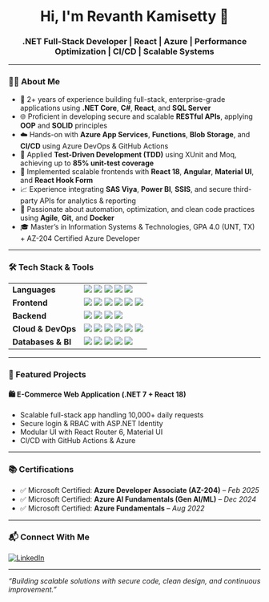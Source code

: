 <h1 align="center">Hi, I'm Revanth Kamisetty 👋</h1>

<h3 align="center">.NET Full-Stack Developer | React | Azure | Performance Optimization | CI/CD | Scalable Systems</h3>

---

### 👨‍💻 About Me

- 🧠 2+ years of experience building full-stack, enterprise-grade applications using **.NET Core**, **C#**, **React**, and **SQL Server**
- 🌐 Proficient in developing secure and scalable **RESTful APIs**, applying **OOP** and **SOLID** principles
- ☁️ Hands-on with **Azure App Services**, **Functions**, **Blob Storage**, and **CI/CD** using Azure DevOps & GitHub Actions
- 🚀 Applied **Test-Driven Development (TDD)** using XUnit and Moq, achieving up to **85% unit-test coverage**
- 🔧 Implemented scalable frontends with **React 18**, **Angular**, **Material UI**, and **React Hook Form**
- 📈 Experience integrating **SAS Viya**, **Power BI**, **SSIS**, and secure third-party APIs for analytics & reporting
- 🔄 Passionate about automation, optimization, and clean code practices using **Agile**, **Git**, and **Docker**
- 🎓 Master’s in Information Systems & Technologies, GPA 4.0 (UNT, TX) + AZ-204 Certified Azure Developer

---

### 🛠️ Tech Stack & Tools

<div align="center">
<table>
<tr>
  <td><strong>Languages</strong></td>
  <td>
    <img src="https://img.shields.io/badge/C%23-239120?style=flat-square&logo=c-sharp&logoColor=white" />
    <img src="https://img.shields.io/badge/JavaScript-F7DF1E?style=flat-square&logo=javascript&logoColor=black" />
    <img src="https://img.shields.io/badge/TypeScript-3178C6?style=flat-square&logo=typescript&logoColor=white" />
    <img src="https://img.shields.io/badge/SQL-003B57?style=flat-square&logo=postgresql&logoColor=white" />
    <img src="https://img.shields.io/badge/Python-3776AB?style=flat-square&logo=python&logoColor=white" />
  </td>
</tr>
<tr>
  <td><strong>Frontend</strong></td>
  <td>
    <img src="https://img.shields.io/badge/React-20232A?style=flat-square&logo=react&logoColor=61DAFB" />
    <img src="https://img.shields.io/badge/Angular-DD0031?style=flat-square&logo=angular&logoColor=white" />
    <img src="https://img.shields.io/badge/HTML5-E34F26?style=flat-square&logo=html5&logoColor=white" />
    <img src="https://img.shields.io/badge/CSS3-1572B6?style=flat-square&logo=css3&logoColor=white" />
    <img src="https://img.shields.io/badge/Material--UI-0081CB?style=flat-square&logo=mui&logoColor=white" />
    <img src="https://img.shields.io/badge/Bootstrap-563D7C?style=flat-square&logo=bootstrap&logoColor=white" />
  </td>
</tr>
<tr>
  <td><strong>Backend</strong></td>
  <td>
    <img src="https://img.shields.io/badge/.NET-512BD4?style=flat-square&logo=dotnet&logoColor=white" />
    <img src="https://img.shields.io/badge/ASP.NET_Core-5C2D91?style=flat-square&logo=.net&logoColor=white" />
    <img src="https://img.shields.io/badge/Entity_Framework_Core-652C91?style=flat-square" />
    <img src="https://img.shields.io/badge/Dapper-0088CC?style=flat-square" />
  </td>
</tr>
<tr>
  <td><strong>Cloud & DevOps</strong></td>
  <td>
    <img src="https://img.shields.io/badge/Azure-0078D4?style=flat-square&logo=microsoftazure&logoColor=white" />
    <img src="https://img.shields.io/badge/AWS-232F3E?style=flat-square&logo=amazonaws&logoColor=white" />
    <img src="https://img.shields.io/badge/Azure_DevOps-0078D7?style=flat-square&logo=azuredevops&logoColor=white" />
    <img src="https://img.shields.io/badge/GitHub_Actions-2088FF?style=flat-square&logo=githubactions&logoColor=white" />
    <img src="https://img.shields.io/badge/Docker-2496ED?style=flat-square&logo=docker&logoColor=white" />
    <img src="https://img.shields.io/badge/Kubernetes-326CE5?style=flat-square&logo=kubernetes&logoColor=white" />
  </td>
</tr>
<tr>
  <td><strong>Databases & BI</strong></td>
  <td>
    <img src="https://img.shields.io/badge/SQL_Server-CC2927?style=flat-square&logo=microsoftsqlserver&logoColor=white" />
    <img src="https://img.shields.io/badge/PostgreSQL-4169E1?style=flat-square&logo=postgresql&logoColor=white" />
    <img src="https://img.shields.io/badge/MySQL-4479A1?style=flat-square&logo=mysql&logoColor=white" />
    <img src="https://img.shields.io/badge/SSIS-004B87?style=flat-square" />
    <img src="https://img.shields.io/badge/Power_BI-F2C811?style=flat-square&logo=powerbi&logoColor=black" />
  </td>
</tr>
</table>
</div>

---

### 📌 Featured Projects

#### 🛍️ E-Commerce Web Application (.NET 7 + React 18)
- Scalable full-stack app handling 10,000+ daily requests
- Secure login & RBAC with ASP.NET Identity
- Modular UI with React Router 6, Material UI
- CI/CD with GitHub Actions & Azure

---

### 📚 Certifications
- ✅ Microsoft Certified: **Azure Developer Associate (AZ-204)** – *Feb 2025*
- ✅ Microsoft Certified: **Azure AI Fundamentals (Gen AI/ML)** – *Dec 2024*
- ✅ Microsoft Certified: **Azure Fundamentals** – *Aug 2022*

---

### 📬 Connect With Me

[![LinkedIn](https://img.shields.io/badge/-LinkedIn-0077B5?style=flat&logo=linkedin)](https://www.linkedin.com/in/revanthkamisetty)

---

*“Building scalable solutions with secure code, clean design, and continuous improvement.”*
